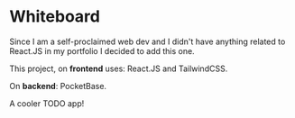 # Whiteboard

Since I am a self-proclaimed web dev and I didn't have anything related to React.JS in my portfolio I decided to add this one.

This project, on **frontend** uses: React.JS and TailwindCSS.

On **backend**: PocketBase.

A cooler TODO app!
